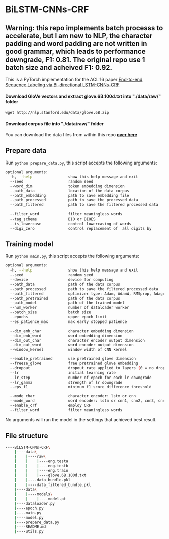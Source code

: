 # BiLSTM-CNNs-CRF

## Warning: this repo implements batch processs to accelerate, but I am new to NLP, the character padding and word padding are not written in good grammar, which leads to performance downgrade, F1: 0.81. The original repo use 1 batch size and acheived F1: 0.92.

This is a PyTorch implementation for the ACL'16 paper [End-to-end Sequence Labeling via Bi-directional LSTM-CNNs-CRF](https://aclanthology.org/P16-1101/)



####  Download GloVe vectors and extract glove.6B.100d.txt into "./data/raw/" folder

`wget http://nlp.stanford.edu/data/glove.6B.zip`

#### Download corpus file into "./data/raw/" folder

You can download the data files from within this repo [**over here**](https://github.com/TheAnig/NER-LSTM-CNN-Pytorch/tree/master/data)

## Prepare data

Run `python prepare_data.py`, this script accepts the following arguments:

```bash
optional arguments:
  -h, --help                show this help message and exit
  --seed                    random seed
  --word_dim                token embedding dimension
  --path_data               location of the data corpus
  --path_embedding          path to save embedding file
  --path_processed          path to save the processed data
  --path_filtered           path to save the filtered processed data
  
  --filter_word             filter meaningless words
  --tag_scheme              BIO or BIOES
  --is_lowercase            control lowercasing of words
  --digi_zero               control replacement of  all digits by
```

## Training model

Run `python main.py`, this script accepts the following arguments:

```bash
optional arguments:
  -h, --help                show this help message and exit
  --seed                    random seed
  --device                  device for computing
  --path_data               path of the data corpus
  --path_processed          path to save the filtered processed data
  --path_filtered           optimizer type: Adam, AdamW, RMSprop, Adagrad, SGD
  --path_pretrained         path of the data corpus
  --path_model              path of the trained model
  --num_worker              number of dataloader worker
  --batch_size              batch size
  --epochs                  upper epoch limit
  --es_patience_max         max early stopped patience

  --dim_emb_char            character embedding dimension
  --dim_emb_word            word embedding dimension
  --dim_out_char            character encoder output dimension
  --dim_out_word            word encoder output dimension
  --window_kernel           window width of CNN kernel

  --enable_pretrained       use pretrained glove dimension
  --freeze_glove            free pretrained glove embedding
  --dropout                 dropout rate applied to layers (0 = no dropout)
  --lr                      initial learning rate
  --lr_step                 number of epoch for each lr downgrade
  --lr_gamma                strength of lr downgrade
  --eps_f1                  minimum f1 score difference threshold

  --mode_char               character encoder: lstm or cnn
  --mode_word               word encoder: lstm or cnn1, cnn2, cnn3, cnn_d
  --enable_crf              employ CRF
  --filter_word             filter meaningless words
```
No arguments will run the model in the settings that achieved best result.

## File structure
```bash
----BiLSTM-CNNs-CRF\
    |----data\
    |    |----raw\
    |    |    |----eng.testa
    |    |    |----eng.testb
    |    |    |----eng.train
    |    |    |----glove.6B.100d.txt
    |    |----data_bundle.pkl
    |    |----data_filtered_bundle.pkl
    |----data\
    |    |----models\
    |    |    |----model.pt
    |----dataloader.py
    |----epoch.py
    |----main.py
    |----model.py
    |----prepare_data.py
    |----README.md
    |----utils.py
```
